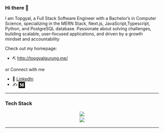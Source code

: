 

### Hi there 👋 
I am Topgyal, a Full Stack Software Engineer with a Bachelor’s in Computer Science, specializing in the MERN Stack, Next.js, JavaScript,Typescript, Python, and PostgreSQL database. Passionate about solving challenges, building scalable, user-focused applications, and driven by a growth mindset and  accountability

Check out my homepage:
-  ⛏️ http://topgyalgurung.me/

or Connect with me

- 💼 [LinkedIn](https://www.linkedin.com/in/topgyalgurung/)
- ✍️ <a href="https://topgyalgurung.medium.com">
  <img align="center" alt="Topgyal Tsering Medium" width="21px" src="https://raw.githubusercontent.com/edent/SuperTinyIcons/099dc12b59179d07d534069bc8551718f786d91a/images/svg/medium.svg" /> 
</a>

----------

### Tech Stack

<div align="center"> <img src="https://skillicons.dev/icons?i=js,react,typescript,next,css,html,tailwindcss,express,nodejs,python,flask" /> </div> <div align="center"> <img src="https://skillicons.dev/icons?i=mongodb,sqlite,postgres,redis,bash,linux,git,docker,postman" /> </div>

----------

